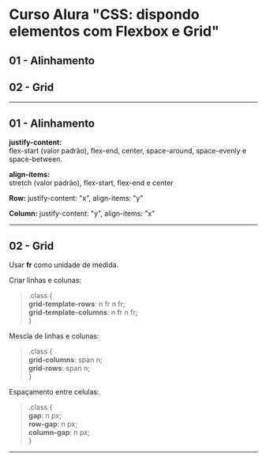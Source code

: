 # Curso Alura "CSS: dispondo elementos com Flexbox e Grid"  

## 01 - Alinhamento
## 02 - Grid  

----------------------------------------  

## 01 - Alinhamento  
  
**justify-content:**    
flex-start (valor padrão), flex-end, center, space-around, space-evenly e space-between.  

**align-items:**  
stretch (valor padrão), flex-start, flex-end e center  

**Row:** justify-content: "x", align-items: "y"

**Column:** justify-content: "y", align-items: "x"

----------------------------------------  

## 02 - Grid

Usar **fr** como unidade de medida.

Criar linhas e colunas:  

> .class {  
> **grid-template-rows**: n fr n fr;  
> **grid-template-columns**: n fr n fr;   
> }  
  
Mescla de linhas e colunas:

> .class {   
> **grid-columns**: span n;  
> **grid-rows**: span n;  
> }   
  
Espaçamento entre celulas: 

> .class {  
> **gap**: n px;  
> **row-gap**: n px;    
> **column-gap**: n px;  
> }  
  
---------------------------------------- 

